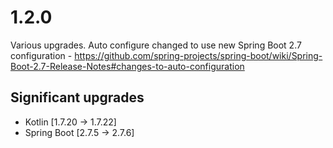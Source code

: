 # 1.2.0

Various upgrades. Auto configure changed to use new Spring Boot 2.7 configuration - https://github.com/spring-projects/spring-boot/wiki/Spring-Boot-2.7-Release-Notes#changes-to-auto-configuration

## Significant upgrades
- Kotlin [1.7.20 -> 1.7.22]
- Spring Boot [2.7.5 -> 2.7.6]